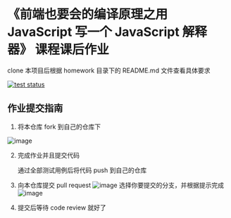 # 《前端也要会的编译原理之用 JavaScript 写一个 JavaScript 解释器》 课程课后作业

clone 本项目后根据 homework 目录下的 README.md 文件查看具体要求

[![test status](https://github.com/kongmoumou/jsjs-homework/actions/workflows/test.yml/badge.svg)](https://github.com/kongmoumou/jsjs-homework/actions)

## 作业提交指南

1. 将本仓库 fork 到自己的仓库下

![image](https://user-images.githubusercontent.com/40495740/148645009-89b635cb-bec2-4365-8a0f-37817729d3b1.png)

2. 完成作业并且提交代码

    通过全部测试用例后将代码 push 到自己的仓库

3. 向本仓库提交 pull request
![image](https://user-images.githubusercontent.com/40495740/148645109-545c963b-ce1d-40f7-9619-82d561f602d4.png)
选择你要提交的分支，并根据提示完成
![image](https://user-images.githubusercontent.com/40495740/148645136-aebd6487-dffe-4fbc-99c4-733a632fae99.png)
4. 提交后等待 code review 就好了
